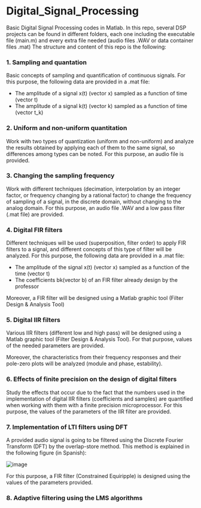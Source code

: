 # Digital_Signal_Processing

Basic Digital Signal Processing codes in Matlab. In this repo, several DSP projects can be found in different folders, each one including the executable file (main.m) and every extra file needed (audio files .WAV or data container files .mat)
The structure and content of this repo is the following:

### 1. Sampling and quantation

  Basic concepts of sampling and quantification of continuous signals. For this purpose, the following           data are provided in a .mat file:
  - The amplitude of a signal x(t) (vector x) sampled as a function of time (vector t)
  - The amplitude of a  signal k(t) (vector k) sampled as a function of time (vector t_k) 
      
### 2. Uniform and non-uniform quantitation

Work with two types of quantization (uniform and non-uniform) and analyze the results obtained by applying each of them to the same signal, so differences among types can be noted. For this purpose, an audio file is provided. 

### 3. Changing the sampling frequency

Work with different techniques (decimation, interpolation by an integer factor, or frequency changing by a rational factor) to change the frequency of
sampling of a signal, in the discrete domain, without changing to the analog domain. For this purpose, an audio file .WAV and a low pass filter (.mat file) are provided. 

### 4. Digital FIR filters

Different techniques will be used (superposition, filter order) to apply FIR filters to a signal, and different concepts of this type of filter will be analyzed. For this purpose, the following data are provided in a .mat file:
- The amplitude of the signal x(t) (vector x) sampled as a function of the time (vector t)
- The coefficients bk(vector b) of an FIR filter already design by the professor

Moreover, a FIR filter will be designed using a Matlab graphic tool (Filter Design & Analysis Tool)

### 5. Digital IIR filters

Various IIR filters (different low and high pass) will be designed using a Matlab graphic tool (Filter Design & Analysis Tool). For that purpose, values of the needed parameters are provided.

Moreover, the characteristics from their frequency responses and their pole-zero plots will be analyzed (module and phase, estability).

### 6. Effects of finite precision on the design of digital filters

Study the effects that occur due to the fact that the numbers used
in the implementation of digital IIR filters (coefficients and samples) are quantified when working with them
with a finite precision microprocessor. For this purpose, the values of the parameters of the IIR filter  are provided. 

### 7. Implementation of LTI filters using DFT

A provided audio signal is going to be filtered using the Discrete Fourier Transform
(DFT) by the overlap-store method. 
This method is explained in the following figure (in Spanish):

![image](https://user-images.githubusercontent.com/46919127/161384234-b57d8b1c-ba2c-4937-a852-8ad74d24874a.png)

For this purpose, a FIR filter (Constrained Equiripple) is designed using the values of the parameters provided.

### 8. Adaptive filtering using the LMS algorithms
